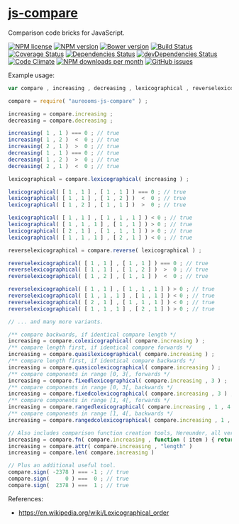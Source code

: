 [js-compare](http://aureooms.github.io/js-compare)
==

Comparison code bricks for JavaScript.

[![NPM license](http://img.shields.io/npm/l/aureooms-js-compare.svg?style=flat)](https://raw.githubusercontent.com/aureooms/js-compare/master/LICENSE)
[![NPM version](http://img.shields.io/npm/v/aureooms-js-compare.svg?style=flat)](https://www.npmjs.org/package/aureooms-js-compare)
[![Bower version](http://img.shields.io/bower/v/aureooms-js-compare.svg?style=flat)](http://bower.io/search/?q=aureooms-js-compare)
[![Build Status](http://img.shields.io/travis/aureooms/js-compare.svg?style=flat)](https://travis-ci.org/aureooms/js-compare)
[![Coverage Status](http://img.shields.io/coveralls/aureooms/js-compare.svg?style=flat)](https://coveralls.io/r/aureooms/js-compare)
[![Dependencies Status](http://img.shields.io/david/aureooms/js-compare.svg?style=flat)](https://david-dm.org/aureooms/js-compare#info=dependencies)
[![devDependencies Status](http://img.shields.io/david/dev/aureooms/js-compare.svg?style=flat)](https://david-dm.org/aureooms/js-compare#info=devDependencies)
[![Code Climate](http://img.shields.io/codeclimate/github/aureooms/js-compare.svg?style=flat)](https://codeclimate.com/github/aureooms/js-compare)
[![NPM downloads per month](http://img.shields.io/npm/dm/aureooms-js-compare.svg?style=flat)](https://www.npmjs.org/package/aureooms-js-compare)
[![GitHub issues](http://img.shields.io/github/issues/aureooms/js-compare.svg?style=flat)](https://github.com/aureooms/js-compare/issues)

Example usage:

```javascript
var compare , increasing , decreasing , lexicographical , reverselexicographical ;

compare = require( "aureooms-js-compare" ) ;

increasing = compare.increasing ;
decreasing = compare.decreasing ;

increasing( 1 , 1 ) === 0 ; // true
increasing( 1 , 2 )  <  0 ; // true
increasing( 2 , 1 )  >  0 ; // true
decreasing( 1 , 1 ) === 0 ; // true
decreasing( 1 , 2 )  >  0 ; // true
decreasing( 2 , 1 )  <  0 ; // true

lexicographical = compare.lexicographical( increasing ) ;

lexicographical( [ 1 , 1 ] , [ 1 , 1 ] ) === 0 ; // true
lexicographical( [ 1 , 1 ] , [ 1 , 2 ] )  <  0 ; // true
lexicographical( [ 1 , 2 ] , [ 1 , 1 ] )  >  0 ; // true

lexicographical( [ 1 , 1 ] , [ 1 , 1 , 1 ] ) < 0 ; // true
lexicographical( [ 1 , 1 , 1 ] , [ 1 , 1 ] ) > 0 ; // true
lexicographical( [ 2 , 1 ] , [ 1 , 1 , 1 ] ) > 0 ; // true
lexicographical( [ 1 , 1 , 1 ] , [ 2 , 1 ] ) < 0 ; // true

reverselexicographical = compare.reverse( lexicographical ) ;

reverselexicographical( [ 1 , 1 ] , [ 1 , 1 ] ) === 0 ; // true
reverselexicographical( [ 1 , 1 ] , [ 1 , 2 ] )  >  0 ; // true
reverselexicographical( [ 1 , 2 ] , [ 1 , 1 ] )  <  0 ; // true

reverselexicographical( [ 1 , 1 ] , [ 1 , 1 , 1 ] ) > 0 ; // true
reverselexicographical( [ 1 , 1 , 1 ] , [ 1 , 1 ] ) < 0 ; // true
reverselexicographical( [ 2 , 1 ] , [ 1 , 1 , 1 ] ) < 0 ; // true
reverselexicographical( [ 1 , 1 , 1 ] , [ 2 , 1 ] ) > 0 ; // true

// ... and many more variants.

/** compare backwards, if identical compare length */
increasing = compare.colexicographical( compare.increasing ) ;
/** compare length first, if identical compare forwards */
increasing = compare.quasilexicographical( compare.increasing ) ;
/** compare length first, if identical compare backwards */
increasing = compare.quasicolexicographical( compare.increasing ) ;
/** compare components in range [0, 3[, forwards */
increasing = compare.fixedlexicographical( compare.increasing , 3 ) ;
/** compare components in range [0, 3[, backwards */
increasing = compare.fixedcolexicographical( compare.increasing , 3 ) ;
/** compare components in range [1, 4[, forwards */
increasing = compare.rangedlexicographical( compare.increasing , 1 , 4 ) ;
/** compare components in range [1, 4[, backwards */
increasing = compare.rangedcolexicographical( compare.increasing , 1 , 4 ) ;

// Also includes comparison function creation tools, Hereunder, all versions are equivalent.
increasing = compare.fn( compare.increasing , function ( item ) { return item.length ; } )
increasing = compare.attr( compare.increasing , "length" )
increasing = compare.len( compare.increasing )

// Plus an additional useful tool.
compare.sign( -2378 ) === -1 ; // true
compare.sign(     0 ) ===  0 ; // true
compare.sign(  2378 ) ===  1 ; // true
```

References:

  - https://en.wikipedia.org/wiki/Lexicographical_order
